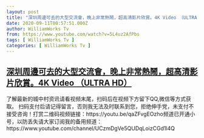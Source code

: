 ```yaml
---
layout: post
title: "深圳周邊可去的大型交流會，晚上非常熱鬧，超高清影片欣賞。4K Video （ULTRA HD）"
date: 2020-09-11T00:57:51.000Z
author: WilliamWorks Tv
from: https://www.youtube.com/watch?v=5L4uz2AfPbs
tags: [ WilliamWorks Tv ]
categories: [ WilliamWorks Tv ]
---
```

<!--1599785871000-->
[深圳周邊可去的大型交流會，晚上非常熱鬧，超高清影片欣賞。4K Video （ULTRA HD）](https://www.youtube.com/watch?v=5L4uz2AfPbs)
------

<div>
了解最新的城中村资讯请看视频末尾，扫码后在视频下方留下QQ,微信等方式获取。 扫码支付后请记得留言，否则我无法及时联系到您，拒绝伸手党，未支付不接受咨询！打赏二维码视频链接：https://youtu.be/qaZFvgEOzho频道已开通小号，以防丢失请大家订阅我的备用频道：https://www.youtube.com/channel/UCzmDgVe5QUDqLoizCGd1l4Q
</div>
